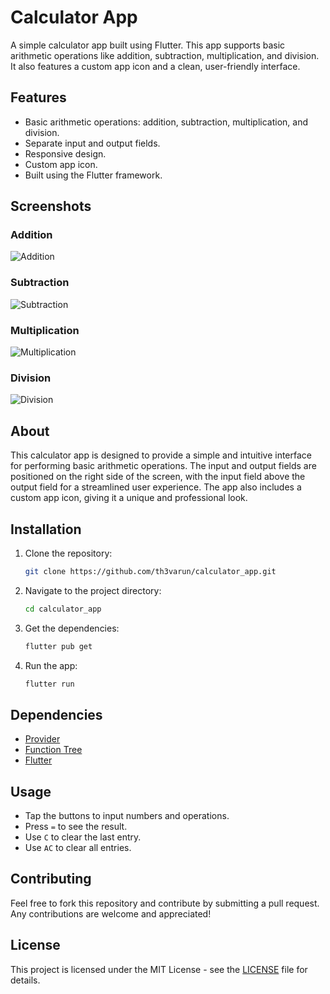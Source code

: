 # Calculator App

A simple calculator app built using Flutter. This app supports basic arithmetic operations like addition, subtraction, multiplication, and division. It also features a custom app icon and a clean, user-friendly interface.

## Features

- Basic arithmetic operations: addition, subtraction, multiplication, and division.
- Separate input and output fields.
- Responsive design.
- Custom app icon.
- Built using the Flutter framework.

## Screenshots

### Addition
![Addition](screenshots/Addition.png)

### Subtraction
![Subtraction](screenshots/Substraction.png)

### Multiplication
![Multiplication](screenshots/Multiplication.png)

### Division
![Division](screenshots/Division.png)

## About

This calculator app is designed to provide a simple and intuitive interface for performing basic arithmetic operations. The input and output fields are positioned on the right side of the screen, with the input field above the output field for a streamlined user experience. The app also includes a custom app icon, giving it a unique and professional look.

## Installation

1. Clone the repository:
    ```bash
    git clone https://github.com/th3varun/calculator_app.git
    ```
2. Navigate to the project directory:
    ```bash
    cd calculator_app
    ```
3. Get the dependencies:
    ```bash
    flutter pub get
    ```
4. Run the app:
    ```bash
    flutter run
    ```

## Dependencies

- [Provider](https://pub.dev/packages/provider)
- [Function Tree](https://pub.dev/packages/function_tree)
- [Flutter](https://flutter.dev/)

## Usage

- Tap the buttons to input numbers and operations.
- Press `=` to see the result.
- Use `C` to clear the last entry.
- Use `AC` to clear all entries.

## Contributing

Feel free to fork this repository and contribute by submitting a pull request. Any contributions are welcome and appreciated!

## License

This project is licensed under the MIT License - see the [LICENSE](LICENSE) file for details.
